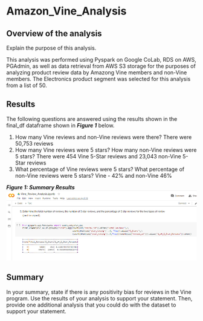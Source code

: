 # Amazon_Vine_Analysis

## Overview of the analysis

Explain the purpose of this analysis.

This analysis was performed using Pyspark on Google CoLab, RDS on AWS, PGAdmin, as well as data retrieval from AWS S3 storage for the purposes of analyzing product review data by Amazong Vine members and non-Vine members.  The Electronics product segment was selected for this analysis from a list of 50.

## Results

The following questions are answered using the results shown in the final_df dataframe shown in **_Figure 1_** below.

1. How many Vine reviews and non-Vine reviews were there?  There were 50,753 reviews
2. How many Vine reviews were 5 stars? How many non-Vine reviews were 5 stars?  There were 454 Vine 5-Star reviews and 23,043 non-Vine 5-Star reviews
4. What percentage of Vine reviews were 5 stars? What percentage of non-Vine reviews were 5 stars?  Vine - 42% and non-Vine 46%

**_Figure 1: Summary Results_**
![Final_df](images/D2_Q5.png)


## Summary 

In your summary, state if there is any positivity bias for reviews in the Vine program. Use the results of your analysis to support your statement. Then, provide one additional analysis that you could do with the dataset to support your statement.



